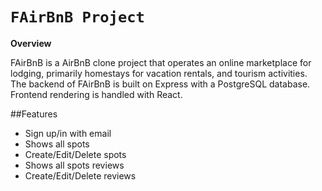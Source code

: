 # `FAirBnB Project`

**Overview**

FAirBnB is a AirBnB clone project that operates an online marketplace for lodging, primarily homestays for vacation rentals, and tourism activities. The backend of FAirBnB is built on Express with a PostgreSQL database. Frontend rendering is handled with React.


##Features

* Sign up/in with email
* Shows all spots
* Create/Edit/Delete spots
* Shows all spots reviews
* Create/Edit/Delete reviews

